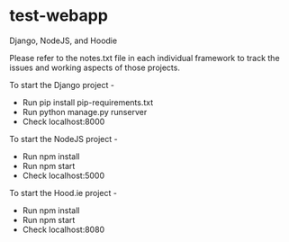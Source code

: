 # test-webapp

Django, NodeJS, and Hoodie

Please refer to the notes.txt file in each individual framework to track the issues and working aspects of those projects.

To start the Django project -
  - Run pip install pip-requirements.txt
  - Run python manage.py runserver
  - Check localhost:8000

To start the NodeJS project -
  - Run npm install
  - Run npm start
  - Check localhost:5000


To start the Hood.ie project -
  - Run npm install
  - Run npm start
  - Check localhost:8080
